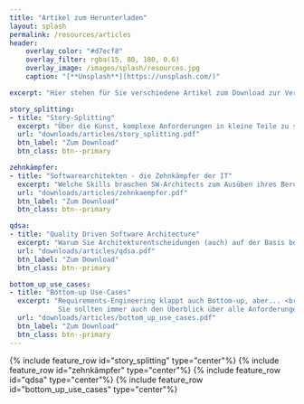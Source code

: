 ```yaml
---
title: "Artikel zum Herunterladen"
layout: splash
permalink: /resources/articles
header:
    overlay_color: "#d7ecf8"
    overlay_filter: rgba(15, 80, 180, 0.6)
    overlay_image: /images/splash/resources.jpg
    caption: "[**Unsplash**](https://unsplash.com/)"

excerpt: "Hier stehen für Sie verschiedene Artikel zum Download zur Verfügung"

story_splitting:
- title: "Story-Splitting"
  excerpt: "Über die Kunst, komplexe Anforderungen in kleine Teile zu schneiden."
  url: "downloads/articles/story_splitting.pdf"
  btn_label: "Zum Download"
  btn_class: btn--primary

zehnkämpfer:
- title: "Softwarearchitekten - die Zehnkämpfer der IT"
  excerpt: "Welche Skills brauchen SW-Architects zum Ausüben ihres Berufs?"
  url: "downloads/articles/zehnkaempfer.pdf"
  btn_label: "Zum Download"
  btn_class: btn--primary

qdsa:
- title: "Quality Driven Software Architecture"
  excerpt: "Warum Sie Architekturentscheidungen (auch) auf der Basis bekannter Qualitätseigenschaften treffen sollten."
  url: "downloads/articles/qdsa.pdf"
  btn_label: "Zum Download"
  btn_class: btn--primary

bottom_up_use_cases:
- title: "Bottom-up Use-Cases"
  excerpt: "Requirements-Engineering klappt auch Bottom-up, aber... <br>
            Sie sollten immer auch den Überblick über alle Anforderungen haben."
  url: "downloads/articles/bottom_up_use_cases.pdf"
  btn_label: "Zum Download"
  btn_class: btn--primary
---
```


{% include feature_row id="story_splitting" type="center"%}
{% include feature_row id="zehnkämpfer" type="center"%}
{% include feature_row id="qdsa" type="center"%}
{% include feature_row id="bottom_up_use_cases" type="center"%}

